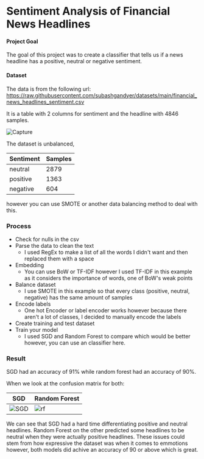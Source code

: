 # Sentiment Analysis of Financial News Headlines

#### Project Goal

The goal of this project was to create a classifier that tells us if a news headline has a positive, neutral or negative sentiment.

#### Dataset

The data is from the following url:<br>
https://raw.githubusercontent.com/subashgandyer/datasets/main/financial_news_headlines_sentiment.csv

It is a table with 2 columns for sentiment and the headline with 4846 samples.

![Capture](https://user-images.githubusercontent.com/32663193/126402479-68b7c459-ae14-496b-bd75-a06c79b4890c.PNG)

The dataset is unbalanced,

| Sentiment | Samples |
|---|---|
| neutral | 2879 |
| positive | 1363 |
| negative | 604 |

however you can use SMOTE or another data balancing method to deal with this.

### Process

- Check for nulls in the csv
- Parse the data to clean the text
   - I used RegEx to make a list of all the words I didn't want and then replaced them with a space
- Embedding
   - You can use BoW or TF-IDF however I used TF-IDF in this example as it considers the importance of words, one of BoW's weak points
- Balance dataset
   - I use SMOTE in this example so that every class (positive, neutral, negative) has the same amount of samples 
- Encode labels
   - One hot Encoder or label encoder works however because there aren't a lot of classes, I decided to manually encode the labels  
- Create training and test dataset
- Train your model
   - I used SGD and Random Forest to compare which would be better however, you can use an classifier here. 

### Result

SGD had an accuracy of 91% while random forest had an accuracy of 90%.

When we look at the confusion matrix for both:

| SGD | Random Forest |
|---|---|
| ![SGD](https://user-images.githubusercontent.com/32663193/126405006-25c42c17-cd83-4edc-94ce-7c41ef7345f6.PNG) | ![rf](https://user-images.githubusercontent.com/32663193/126405013-bdb6129e-651f-4888-b3d2-f59979b378f6.PNG) |

We can see that SGD had a hard time differentiating positive and neutral headlines. Random Forest on the other predicted some headlines to be neutral when they were actually positive headlines. 
These issues could stem from how expressive the dataset was when it comes to emmotions however, both models did achive an accuracy of 90 or above which is great.
